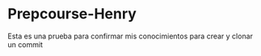 # Prepcourse-Henry
Esta es una prueba para confirmar mis conocimientos para crear y clonar un commit

